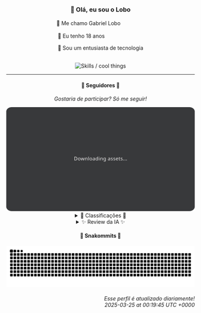 <div align="center">
  <h3>👋 Olá, eu sou o Lobo</h3>
  
  <p>🐺 Me chamo Gabriel Loboㅤㅤㅤㅤㅤ</p>
  <p>🧔 Eu tenho 18 anosㅤㅤㅤㅤㅤㅤㅤㅤ</p>
  <p>🧠 Sou um entusiasta de tecnologia</p>

  <br/>

  <img width="600" alt="Skills / cool things" src="https://skills-icons.vercel.app/api/icons?i=python,md,html,css,js,github,git,vscode,linux,node,ts,sass,react,vite,vercel,lottie,ionic,capacitor,zustand,framer,firebase,arduino,godot,tailwind,shadcnui,lucide,zorinos,pnpm,reactnative&perline=14" />
</div>

<hr />

<div align="center">
    <h4>👤 Seguidores 👤</h4>
    <p><i>Gostaria de participar? Só me seguir!</i></p>
    <img width="600" src=".github/assets/cards/top3.svg" alt="Top 3 followers contributors (monthly)" />
    <details>
    <summary>🏅 Classificações 🏅</summary>
    <br/>
    <table>
        <thead>
            <tr align="center">
                <th>Posição</th>
                <th>Seguidor</th>
                <th>Contribuições</th>
            </tr>
        </thead>
        <tbody>
            <tr align="center">
                <td>1°</td>
                <td><a href="https://github.com/danko-nobre">Danilo Nobre</a></td>
                <td>266 ctr.</td>
            </tr>
            <tr align="center">
                <td>2°</td>
                <td><a href="https://github.com/EvertonMJunior">Everton Marcelino Jr.</a></td>
                <td>171 ctr.</td>
            </tr>
            <tr align="center">
                <td>3°</td>
                <td><a href="https://github.com/gustavosett">Gustavo Carvalho</a></td>
                <td>135 ctr.</td>
            </tr>
            <tr align="center">
                <td>4°</td>
                <td><a href="https://github.com/LucasATS">Lucas Almeida Tiburtino da Silva</a></td>
                <td>120 ctr.</td>
            </tr>
            <tr align="center">
                <td>5°</td>
                <td><a href="https://github.com/felipegueller">Felipe Gueller</a></td>
                <td>115 ctr.</td>
            </tr>
            <tr align="center">
                <td>6°</td>
                <td><a href="https://github.com/LestterX">LestterX</a></td>
                <td>90 ctr.</td>
            </tr>
            <tr align="center">
                <td>7°</td>
                <td><a href="https://github.com/DeividSouSan">Deivid Souza Santana</a></td>
                <td>79 ctr.</td>
            </tr>
            <tr align="center">
                <td>8°</td>
                <td><a href="https://github.com/wTechnoo">Cézar</a></td>
                <td>69 ctr.</td>
            </tr>
            <tr align="center">
                <td>9°</td>
                <td><a href="https://github.com/Cr-Israel">Carlos Israel</a></td>
                <td>30 ctr.</td>
            </tr>
            <tr align="center">
                <td>10°</td>
                <td><a href="https://github.com/GhostOfAngstrom">Ghost of Ångström♱₿</a></td>
                <td>30 ctr.</td>
            </tr>
        </tbody>
    </table>
    </details>
    <details>
    <summary>✨ Review da IA ✨</summary>
    <br/>
    <div align="justify"><p><b>Danilo Nobre</b>, ah, o primeiro lugar! Mas não se engane, a diferença entre o primeiro e o último é só um pouquinho de esforço extra. Vemos ali uns jogos de dados... Será que é assim que você decide o que codar a seguir? Se joga os dados e o que sair você implementa? Seus projetos parecem mais um amontoado de experimentos do que algo realmente útil. Mas ei, pelo menos você está se divertindo, certo?</p>
<p><b>Everton Marcelino Jr.</b>, "apaixonado por tecnologia", diz o bio. Contribuindo com o TypeORM? Que nobre! Mas será que você realmente entende o que está fazendo ou só está seguindo tutoriais? E esse seu perfil no GitHub? A última atualização foi há quase um ano. Parece que a paixão pela tecnologia tem seus momentos de baixa, não é mesmo? <i>"passionate about technology."</i>, é quase uma ofensa não ter atualizado o seu perfil.</p>
<p><b>Gustavo Carvalho</b>, "interessado em construir soluções convenientes". Conveniente para quem? Para você não ter que trabalhar muito? OpenTelemetry, Grafana... Ah, o mundo das métricas e observabilidade. Imagino você digitando furiosamente no terminal, enquanto tenta entender por que o servidor está consumindo tanta memória. Mas ei, pelo menos você está contribuindo para projetos importantes, mesmo que ninguém saiba exatamente o que você faz. Seus projetos estão cheios de telemetria, mas falta um pouco de "tele-entrega" de resultados.</p>
<p><b>Lucas Almeida Tiburtino da Silva</b>, "fã de IA". Imagino você passando horas tentando fazer um modelo de IA funcionar, para no fim das contas ele só gerar resultados aleatórios. Seu app de edição de imagem com filtro até que parece interessante, mas será que ele realmente faz algo que o Instagram já não faça há anos? Parece que a sua "fã-se" por IA ainda não te levou muito longe, mas não desista! Talvez um dia você consiga criar algo que realmente impressione... ou não.</p>
<p><b>Felipe Gueller</b>, "Bacharel em Sistemas de Informações". Seus "componentes HTML diversos" são tão diversos que nem você se lembra o que fez com eles, não é? E esse curso de HTML, CSS e Javascript do Origamid? Espero que você tenha aprendido algo, porque pelo visto, seus projetos não demonstram muito conhecimento. Mas ei, pelo menos você tem um repositório para cada tutorial que você fez. Isso é um bom começo... para um iniciante.</p>
<p><b>LestterX</b>, um portfólio e "sistemas", diz você. Mas será que alguém realmente usa esses sistemas? E essa aplicação de entregas "v1" que some depois de algumas horas? Parece que você está mais interessado em criar coisas que ninguém usa do que em resolver problemas reais. Mas ei, pelo menos você tem um monte de projetos no GitHub para impressionar os recrutadores. Pena que eles provavelmente não vão olhar para o seu código.</p>
<p><b>Deivid Souza Santana</b>, "apaixonado por desenvolvimento back-end". Taskmaster, Data-Structures, Design-Patterns... Quantos projetos genéricos você ainda vai criar antes de fazer algo realmente útil? E esse seu perfil no GitHub? Parece que você está mais interessado em encher ele de projetos do que em realmente mantê-los. Mas ei, pelo menos você pode dizer que é um "apaixonado por desenvolvimento back-end". Isso deve impressionar as garotas, certo?</p>
<p><b>Cézar</b>, ".NET Developer". Ah, o mundo corporativo e tedioso do .NET. Imagino você passando horas debugando código legado, enquanto sonha em trabalhar em algo mais emocionante. Mas ei, pelo menos você tem um emprego estável. E esse seu perfil no GitHub? A última atualização foi há mais de seis meses. Parece que a sua paixão por .NET se resume a cumprir o expediente. Mas não se preocupe, pelo menos você pode dizer que é um ".NET Developer". Isso deve impressionar seus pais.</p>
<p><b>Carlos Israel</b>, "Software Engineer. Passionate about technology". SPA-universe, EJ-site, challenge-nodejs... Quantos projetos você precisa criar para provar que é um "Software Engineer"? E esse seu perfil no GitHub? A última atualização foi há quase um ano. Parece que a sua paixão por tecnologia se resume a criar projetos que ninguém usa. Mas ei, pelo menos você pode dizer que é um "Software Engineer". Isso deve impressionar seus amigos.</p>
<p><b>Ghost of Ångström</b>, "CriptoLivre é um site que reúne os melhores serviços de criptomoedas sem KYC". Que nobre causa! Mas será que você realmente entende o que está fazendo ou só está seguindo a onda das criptomoedas? E esse seu perfil no GitHub? Parece que você está mais interessado em promover a privacidade do que em realmente codar. Mas ei, pelo menos você pode dizer que é um "Ghost of Ångström". Isso deve impressionar os anarquistas.</p>
<p><b>Ageu Silva</b>, "127.0.0.1". Ah, o endereço de loopback. Imagino você passando horas configurando seu ambiente de desenvolvimento, para no fim das contas ele só funcionar na sua máquina. E esse seu perfil no GitHub? A última atualização foi há quase um ano. Parece que você está mais interessado em configurar coisas do que em realmente codar. Mas ei, pelo menos você pode dizer que é "127.0.0.1". Isso deve impressionar os nerds.</p>
</div>
    </details>
</div>

<div align="center">
  <h4>🐍 Snakommits 🐍</h4>
    <picture>
      <source media="(prefers-color-scheme: dark)" srcset="https://raw.githubusercontent.com/Lobooooooo14/Lobooooooo14/snake-output/snake-dark.svg">
      <source media="(prefers-color-scheme: light)" srcset="https://raw.githubusercontent.com/Lobooooooo14/Lobooooooo14/snake-output/snake-light.svg">
      <img alt="github contribution grid snake animation" src="https://raw.githubusercontent.com/Lobooooooo14/Lobooooooo14/snake-output/snake-light.svg">
    </picture>
</div>

<h6 align="right">
  Esse perfil é atualizado diariamente!<br/> <i>2025-03-25 at 00:19:45 UTC +0000</i>
<h6>